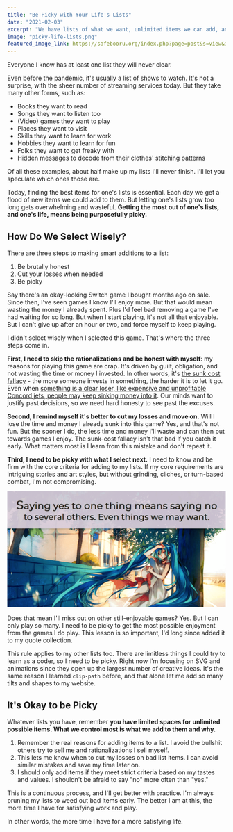 ```yaml
---
title: "Be Picky with Your Life's Lists"
date: "2021-02-03"
excerpt: "We have lists of what we want, unlimited items we can add, and limited time to spend on them. Be picky."
image: "picky-life-lists.png"
featured_image_link: https://safebooru.org/index.php?page=post&s=view&id=3140925
---
```


Everyone I know has at least one list they will never clear.

Even before the pandemic, it's usually a list of shows to watch. It's not a surprise, with the sheer number of streaming services today. But they take many other forms, such as:

* Books they want to read
* Songs they want to listen too
* (Video) games they want to play
* Places they want to visit
* Skills they want to learn for work
* Hobbies they want to learn for fun
* Folks they want to get freaky with
* Hidden messages to decode from their clothes' stitching patterns

Of all these examples, about half make up my lists I'll never finish. I'll let you speculate which ones those are.

Today, finding the best items for one's lists is essential. Each day we get a flood of new items we could add to them. But letting one's lists grow too long gets overwhelming and wasteful. **Getting the most out of one's lists, and one's life, means being purposefully picky.**

## How Do We Select Wisely?

There are three steps to making smart additions to a list:

1. Be brutally honest
2. Cut your losses when needed
3. Be picky

Say there's an okay-looking Switch game I bought months ago on sale. Since then, I've seen games I know I'll enjoy more. But that would mean wasting the money I already spent. Plus I'd feel bad removing a game I've had waiting for so long. But when I start playing, it's not all that enjoyable. But I can't give up after an hour or two, and force myself to keep playing.

I didn't select wisely when I selected this game. That's where the three steps come in.

**First, I need to skip the rationalizations and be honest with myself**: my reasons for playing this game are crap. It's driven by guilt, obligation, and not wasting the time or money I invested. In other words, it's [the sunk cost fallacy](https://en.wikipedia.org/wiki/Sunk_cost) - the more someone invests in something, the harder it is to let it go. Even when [something is a clear loser, like expensive and unprofitable Concord jets, people may keep sinking money into it](https://www.forbes.com/sites/jimblasingame/2011/09/15/beware-of-the-concorde-fallacy/?sh=41f1da794e22). Our minds want to justify past decisions, so we need hard honesty to see past the excuses.

**Second, I remind myself it's better to cut my losses and move on.** Will I lose the time and money I already sunk into this game? Yes, and that's not fun. But the sooner I do, the less time and money I'll waste and can then put towards games I enjoy. The sunk-cost fallacy isn't that bad if you catch it early. What matters most is I learn from this mistake and don't repeat it.

**Third, I need to be picky with what I select next.** I need to know and be firm with the core criteria for adding to my lists. If my core requirements are intriguing stories and art styles, but without grinding, cliches, or turn-based combat, I'm not compromising.

![A quote from the book 'Essentiation:' 'Saying yes to one thing means saying no to several others. Even thing we may want.' It's above anime artwork of someone on the street in a breeze.](/assets/images/posts/picky-life-lists/1.png)

Does that mean I'll miss out on other still-enjoyable games? Yes. But I can only play so many. I need to be picky to get the most possible enjoyment from the games I do play. This lesson is so important, I'd long since added it to my quote collection.

This rule applies to my other lists too. There are limitless things I could try to learn as a coder, so I need to be picky. Right now I'm focusing on SVG and animations since they open up the largest number of creative ideas. It's the same reason I learned `clip-path` before, and that alone let me add so many tilts and shapes to my website.

## It's Okay to be Picky

Whatever lists you have, remember **you have limited spaces for unlimited possible items. What we control most is what we add to them and why.**

1. Remember the real reasons for adding items to a list. I avoid the bullshit others try to sell me and rationalizations I sell myself.
2. This lets me know when to cut my losses on bad list items. I can avoid similar mistakes and save my time later on.
3. I should only add items if they meet strict criteria based on my tastes and values. I shouldn't be afraid to say "no" more often than "yes."

This is a continuous process, and I'll get better with practice. I'm always pruning my lists to weed out bad items early. The better I am at this, the more time I have for satisfying work and play.

In other words, the more time I have for a more satisfying life.
